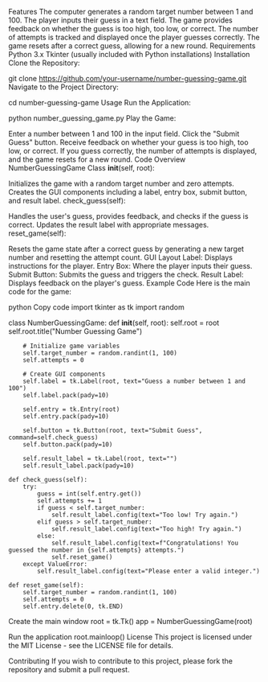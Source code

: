   Features
The computer generates a random target number between 1 and 100.
The player inputs their guess in a text field.
The game provides feedback on whether the guess is too high, too low, or correct.
The number of attempts is tracked and displayed once the player guesses correctly.
The game resets after a correct guess, allowing for a new round.
Requirements
Python 3.x
Tkinter (usually included with Python installations)
 Installation
Clone the Repository:


git clone https://github.com/your-username/number-guessing-game.git
Navigate to the Project Directory:


cd number-guessing-game
Usage
Run the Application:


python number_guessing_game.py
Play the Game:

Enter a number between 1 and 100 in the input field.
Click the "Submit Guess" button.
Receive feedback on whether your guess is too high, too low, or correct.
If you guess correctly, the number of attempts is displayed, and the game resets for a new round.
Code Overview
NumberGuessingGame Class
__init__(self, root):

Initializes the game with a random target number and zero attempts.
Creates the GUI components including a label, entry box, submit button, and result label.
check_guess(self):

Handles the user's guess, provides feedback, and checks if the guess is correct.
Updates the result label with appropriate messages.
reset_game(self):

Resets the game state after a correct guess by generating a new target number and resetting the attempt count.
GUI Layout
Label: Displays instructions for the player.
Entry Box: Where the player inputs their guess.
Submit Button: Submits the guess and triggers the check.
Result Label: Displays feedback on the player's guess.
Example Code
Here is the main code for the game:

python
Copy code
import tkinter as tk
import random

class NumberGuessingGame:
    def __init__(self, root):
        self.root = root
        self.root.title("Number Guessing Game")
        
        # Initialize game variables
        self.target_number = random.randint(1, 100)
        self.attempts = 0

        # Create GUI components
        self.label = tk.Label(root, text="Guess a number between 1 and 100")
        self.label.pack(pady=10)

        self.entry = tk.Entry(root)
        self.entry.pack(pady=10)

        self.button = tk.Button(root, text="Submit Guess", command=self.check_guess)
        self.button.pack(pady=10)

        self.result_label = tk.Label(root, text="")
        self.result_label.pack(pady=10)

    def check_guess(self):
        try:
            guess = int(self.entry.get())
            self.attempts += 1
            if guess < self.target_number:
                self.result_label.config(text="Too low! Try again.")
            elif guess > self.target_number:
                self.result_label.config(text="Too high! Try again.")
            else:
                self.result_label.config(text=f"Congratulations! You guessed the number in {self.attempts} attempts.")
                self.reset_game()
        except ValueError:
            self.result_label.config(text="Please enter a valid integer.")

    def reset_game(self):
        self.target_number = random.randint(1, 100)
        self.attempts = 0
        self.entry.delete(0, tk.END)

 Create the main window
root = tk.Tk()
app = NumberGuessingGame(root)

 Run the application
root.mainloop()
  License
This project is licensed under the MIT License - see the LICENSE file for details.

  Contributing
If you wish to contribute to this project, please fork the repository and submit a pull request.
